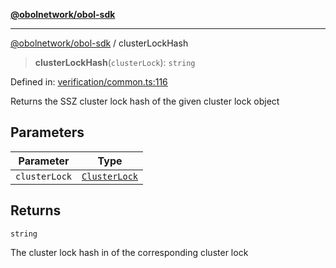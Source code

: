 [**@obolnetwork/obol-sdk**](../index.md)

***

[@obolnetwork/obol-sdk](../index.md) / clusterLockHash

> **clusterLockHash**(`clusterLock`): `string`

Defined in: [verification/common.ts:116](https://github.com/ObolNetwork/obol-sdk/blob/02533ab878b3f13dbe6c0029828624f75ecbe185/src/verification/common.ts#L116)

Returns the SSZ cluster lock hash of the given cluster lock object

## Parameters

| Parameter | Type |
| ------ | ------ |
| `clusterLock` | [`ClusterLock`](../type-aliases/ClusterLock.md) |

## Returns

`string`

The cluster lock hash in of the corresponding cluster lock
